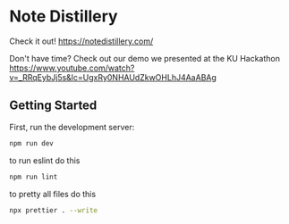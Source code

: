 # Note Distillery

Check it out! https://notedistillery.com/

Don't have time? Check out our demo we presented at the KU Hackathon https://www.youtube.com/watch?v=_RRqEybJj5s&lc=UgxRy0NHAUdZkwOHLhJ4AaABAg

## Getting Started

First, run the development server:

```bash
npm run dev
```

to run eslint do this

```bash
npm run lint
```

to pretty all files do this

```bash
npx prettier . --write
```
